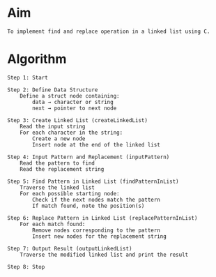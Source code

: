 
# Aim

    To implement find and replace operation in a linked list using C.

# Algorithm

    Step 1: Start

    Step 2: Define Data Structure
        Define a struct node containing:
            data → character or string
            next → pointer to next node

    Step 3: Create Linked List (createLinkedList)
        Read the input string
        For each character in the string:
            Create a new node
            Insert node at the end of the linked list

    Step 4: Input Pattern and Replacement (inputPattern)
        Read the pattern to find
        Read the replacement string

    Step 5: Find Pattern in Linked List (findPatternInList)
        Traverse the linked list
        For each possible starting node:
            Check if the next nodes match the pattern
            If match found, note the position(s)

    Step 6: Replace Pattern in Linked List (replacePatternInList)
        For each match found:
            Remove nodes corresponding to the pattern
            Insert new nodes for the replacement string

    Step 7: Output Result (outputLinkedList)
        Traverse the modified linked list and print the result

    Step 8: Stop
